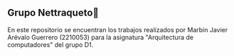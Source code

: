 ## Grupo Nettraqueto:pinching_hand:
En este repositorio se encuentran los trabajos realizados por Marbin Javier Arévalo Guerrero (2210053) para la asignatura "Arquitectura de computadores" del grupo D1.
